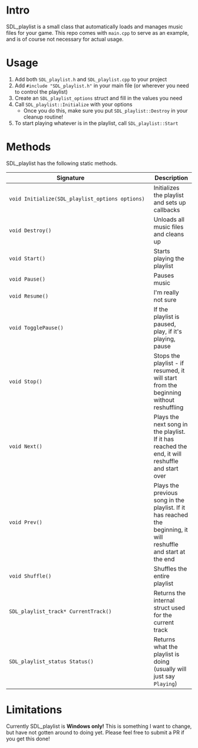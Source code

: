 # Intro
SDL_playlist is a small class that automatically loads and manages music files for your game.  This repo comes with `main.cpp` to serve as an example, and is of course not necessary for actual usage.

# Usage
1. Add both `SDL_playlist.h` and `SDL_playlist.cpp` to your project
5. Add `#include "SDL_playlist.h"` in your main file (or wherever you need to control the playlist)
42. Create an `SDL_playlist_options` struct and fill in the values you need
3. Call `SDL_playlist::Initialize` with your options
	- Once you do this, make sure you put `SDL_playlist::Destroy` in your cleanup routine!
7. To start playing whatever is in the playlist, call `SDL_playlist::Start`

# Methods
SDL_playlist has the following static methods.

<!-- seriously -->
&nbsp;&nbsp;&nbsp;&nbsp;&nbsp;&nbsp;&nbsp;&nbsp;&nbsp;&nbsp;&nbsp;&nbsp;&nbsp;&nbsp;&nbsp;&nbsp;&nbsp;&nbsp;&nbsp;&nbsp;&nbsp;&nbsp;&nbsp;&nbsp;&nbsp;&nbsp;&nbsp;&nbsp;&nbsp;&nbsp;Signature&nbsp;&nbsp;&nbsp;&nbsp;&nbsp;&nbsp;&nbsp;&nbsp;&nbsp;&nbsp;&nbsp;&nbsp;&nbsp;&nbsp;&nbsp;&nbsp;&nbsp;&nbsp;&nbsp;&nbsp;&nbsp;&nbsp;&nbsp;&nbsp;&nbsp;&nbsp;&nbsp;&nbsp;&nbsp;&nbsp;&nbsp;&nbsp;&nbsp;&nbsp;&nbsp;&nbsp;&nbsp;&nbsp;&nbsp;&nbsp;|Description
---|---
`void Initialize(SDL_playlist_options options)`|Initializes the playlist and sets up callbacks
`void Destroy()`|Unloads all music files and cleans up
`void Start()`|Starts playing the playlist
`void Pause()`|Pauses music
`void Resume()`|I'm really not sure
`void TogglePause()`|If the playlist is paused, play, if it's playing, pause
`void Stop()`|Stops the playlist - if resumed, it will start from the beginning without reshuffling
`void Next()`|Plays the next song in the playlist.  If it has reached the end, it will reshuffle and start over
`void Prev()`|Plays the previous song in the playlist.  If it has reached the beginning, it will reshuffle and start at the end
`void Shuffle()`|Shuffles the entire playlist
`SDL_playlist_track* CurrentTrack()`|Returns the internal struct used for the current track
`SDL_playlist_status Status()`|Returns what the playlist is doing (usually will just say `Playing`)

# Limitations
Currently SDL_playlist is **Windows only!**  This is something I want to change, but have not gotten around to doing yet.  Please feel free to submit a PR if you get this done!